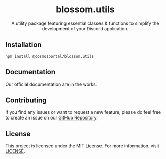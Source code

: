 <h1 align="center">blossom.utils</h1>

<div align="center">
    <p>A utility package featuring essential classes & functions to simplify the development of your Discord application.</p>
</div>

## Installation

```bash
npm install @cosmosportal/blossom.utils
```

## Documentation

Our official documentation are in the works.

## Contributing

If you find any issues or want to request a new feature, please do feel free to create an issue on our [GitHub Repository](https://github.com/CosmosPortal/blossom.utils/issues).

## License

This project is licensed under the MIT License. For more information, visit [LICENSE](./LICENSE).